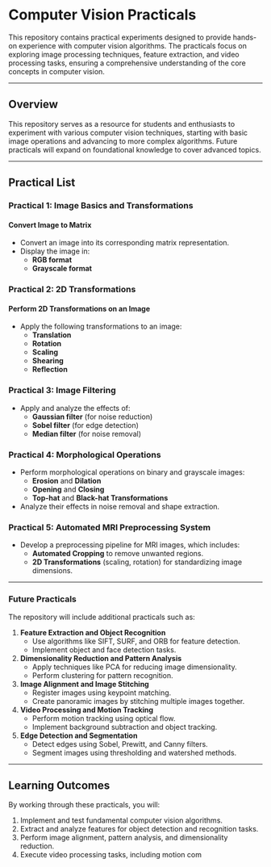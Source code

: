 # Computer Vision Practicals
    
This repository contains practical experiments designed to provide hands-on experience with computer vision algorithms. The practicals focus on exploring image processing techniques, feature extraction, and video processing tasks, ensuring a comprehensive understanding of the core concepts in computer vision. 
  
---    

## Overview

This repository serves as a resource for students and enthusiasts to experiment with various computer vision techniques, starting with basic image operations and advancing to more complex algorithms. Future practicals will expand on foundational knowledge to cover advanced topics.

---

## Practical List

### Practical 1: Image Basics and Transformations  
#### **Convert Image to Matrix**  
- Convert an image into its corresponding matrix representation.  
- Display the image in:
  - **RGB format**
  - **Grayscale format**

### Practical 2: 2D Transformations  
#### **Perform 2D Transformations on an Image**  
- Apply the following transformations to an image:
  - **Translation**
  - **Rotation**
  - **Scaling**
  - **Shearing**
  - **Reflection**

### Practical 3: Image Filtering  
- Apply and analyze the effects of:
  - **Gaussian filter** (for noise reduction)
  - **Sobel filter** (for edge detection)
  - **Median filter** (for noise removal)

### Practical 4: Morphological Operations  
- Perform morphological operations on binary and grayscale images:
  - **Erosion** and **Dilation**
  - **Opening** and **Closing**
  - **Top-hat** and **Black-hat Transformations**
- Analyze their effects in noise removal and shape extraction.

### Practical 5: Automated MRI Preprocessing System  
- Develop a preprocessing pipeline for MRI images, which includes:
  - **Automated Cropping** to remove unwanted regions.
  - **2D Transformations** (scaling, rotation) for standardizing image dimensions.

---

### Future Practicals

The repository will include additional practicals such as:

1. **Feature Extraction and Object Recognition**
   - Use algorithms like SIFT, SURF, and ORB for feature detection.
   - Implement object and face detection tasks.
2. **Dimensionality Reduction and Pattern Analysis**
   - Apply techniques like PCA for reducing image dimensionality.
   - Perform clustering for pattern recognition.
3. **Image Alignment and Image Stitching**
   - Register images using keypoint matching.
   - Create panoramic images by stitching multiple images together.
4. **Video Processing and Motion Tracking**
   - Perform motion tracking using optical flow.
   - Implement background subtraction and object tracking.
5. **Edge Detection and Segmentation**
   - Detect edges using Sobel, Prewitt, and Canny filters.
   - Segment images using thresholding and watershed methods.

---

## Learning Outcomes

By working through these practicals, you will:
1. Implement and test fundamental computer vision algorithms.
2. Extract and analyze features for object detection and recognition tasks.
3. Perform image alignment, pattern analysis, and dimensionality reduction.
4. Execute video processing tasks, including motion com


